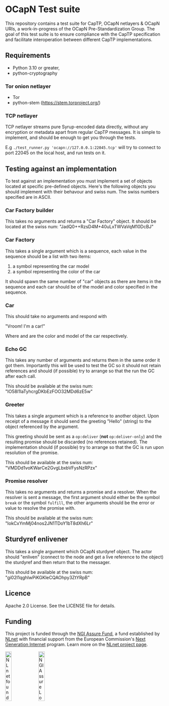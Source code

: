 # OCapN Test suite

This repository contains a test suite for CapTP, OCapN netlayers & OCapN URIs, a work-in-progress of the OCapN Pre-Standardization Group. The goal of this test suite is to ensure compliance with the CapTP specification and facilitate interoperation between different CapTP implementations.

## Requirements

- Python 3.10 or greater,
- python-cryptography

### Tor onion netlayer

- Tor
- python-stem (https://stem.torproject.org/)

### TCP netlayer

TCP netlayer streams pure Syrup-encoded data directly, without any encryption or metadata apart from regular CapTP messages.
It is simple to implement, and should be enough to get you through the tests.

E.g `./test_runner.py 'ocapn://127.0.0.1:22045.tcp'` will try to connect to port 22045 on the local host, and run tests on it.

## Testing against an implementation

To test against an implementation you must implement a set of objects located
at specific pre-defined objects. Here's the following objects you should
implement with their behavour and swiss num. The swiss numbers specified are
in ASCII.

### Car Factory builder

This takes no arguments and returns a "Car Factory" object. It should be located
at the swiss num: "JadQ0++RzsD4M+40uLxTWVaVqM10DcBJ"

### Car Factory

This takes a single argument which is a sequence, each value in the sequence
should be a list with two items:

1. a symbol representing the car model
2. a symbol representing the color of the car

It should spawn the same number of "car" objects as there are items in the
sequence and each car should be of the model and color specified in the
sequence.

### Car

This should take no arguments and respond with

"Vroom! I'm a <color> <model> car!"

Where <color> and <model> are the color and model of the car respectively.

### Echo GC

This takes any number of arguments and returns them in the same order it got
them. Importantly this will be used to test the GC so it should not retain
references and should (if possible) try to arrange so that the run the GC after
each call.

This should be available at the swiss num: "IO58l1laTyhcrgDKbEzFOO32MDd6zE5w"

### Greeter

This takes a single argument which is a reference to another object. Upon
receipt of a message it should send the greeting "Hello" (string) to the object
referenced by the argument.

This greeting should be sent as a `op:deliver` (**not** `op:deliver-only`) and
the resulting promise should be discarded (no references retained). The
implementation should (if possible) try to arrange so that the GC is run
upon resolution of the promise.

This should be available at the swiss num: "VMDDd1voKWarCe2GvgLbxbVFysNzRPzx"

### Promise resolver

This takes no arguments and returns a promise and a resolver. When the resolver
is sent a message, the first argument should either be the symbol `break` or the
symbol `fulfill`, the other arguments should be the error or value to resolve the
promise with.

This should be available at the swiss num: "IokCxYmMj04nos2JN1TDoY1bT8dXh6Lr"

## Sturdyref enlivener

This takes a single argument which OCapN sturdyref object. The actor should
"enliven" (connect to the node and get a live reference to the object)
the sturdyref and then return that to the messager.

This should be available at the swiss num: "gi02I1qghIwPiKGKleCQAOhpy3ZtYRpB"

## Licence

Apache 2.0 License. See the LICENSE file for details.

## Funding

This project is funded through the [NGI Assure Fund](https://nlnet.nl/assure), a fund established by [NLnet](https://nlnet.nl) with financial support from the European Commission's [Next Generation Internet](https://ngi.eu) program. Learn more on the [NLnet project page]( https://nlnet.nl/project/SpritelyOCCapN#ack).

[<img src="https://nlnet.nl/logo/banner.png" alt="NLnet foundation logo" width="20%" />](https://nlnet.nl)
[<img src="https://nlnet.nl/image/logos/NGIAssure_tag.svg" alt="NGI Assure Logo" width="20%" />](https://nlnet.nl/assure)
